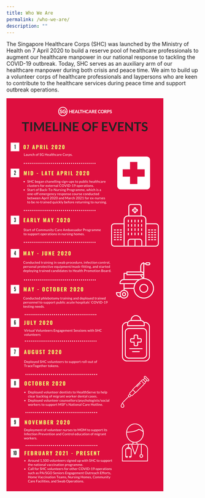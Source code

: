 ```yaml
---
title: Who We Are
permalink: /who-we-are/
description: ""
---
```


The Singapore Healthcare Corps (SHC) was launched by the Ministry of Health on 7 April 2020 to build a reserve pool of healthcare professionals to augment our healthcare manpower in our national response to tackling the COVID-19 outbreak. Today, SHC serves as an auxiliary arm of our healthcare manpower during both crisis and peace time. We aim to build up a volunteer corps of healthcare professionals and laypersons who are keen to contribute to the healthcare services during peace time and support outbreak operations.

![Alt text for image on Isomer site](/images/milestone%20edm%2015%20sep%202021.png)